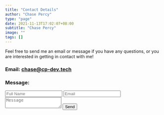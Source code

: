 ```yaml
---
title: "Contact Details"
author: "Chase Percy"
type: "page"
date: 2021-11-13T17:02:07+08:00
subtitle: "Chase Percy"
image: ""
tags: []
---
```


Feel free to send me an email or message if you have any questions, or you are interested in getting in contact with me!

### Email: [chase@cp-dev.tech](mailto:chase@cp-dev.tech)

### Message:
<div class="form-style-8">
  <form name="contact" method="POST" data-netlify="true">
    <input type="text" name="field1" placeholder="Full Name" required/>
    <input type="email" name="field2" placeholder="Email" required/>
    <textarea name="message" placeholder="Message" onkeydown="adjust_textarea(this)"></textarea>
    <button name="send" type="submit">Send</button>
  </form>
</div>
